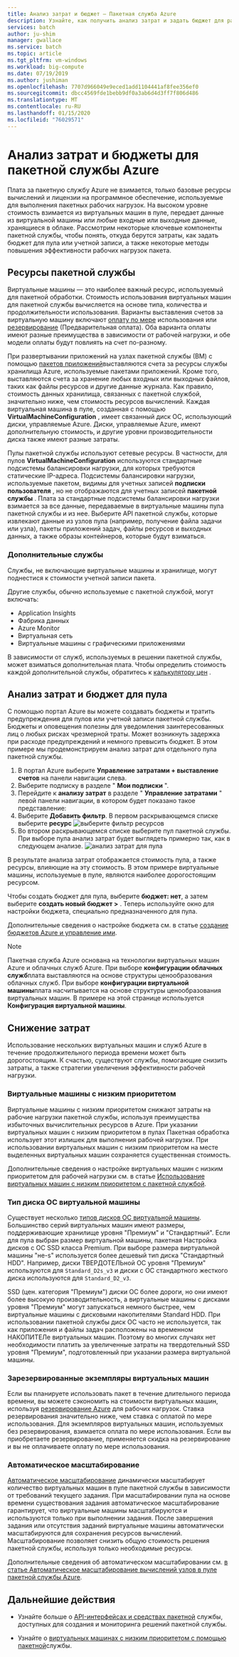 ```yaml
---
title: Анализ затрат и бюджет — Пакетная служба Azure
description: Узнайте, как получить анализ затрат и задать бюджет для рабочей нагрузки пакетной службы.
services: batch
author: ju-shim
manager: gwallace
ms.service: batch
ms.topic: article
ms.tgt_pltfrm: vm-windows
ms.workload: big-compute
ms.date: 07/19/2019
ms.author: jushiman
ms.openlocfilehash: 7707d966049e9eced1add1104441af8fee356ef0
ms.sourcegitcommit: dbcc4569fde1bebb9df0a3ab6d4d3ff7f806d486
ms.translationtype: MT
ms.contentlocale: ru-RU
ms.lasthandoff: 01/15/2020
ms.locfileid: "76029571"
---
```

# <a name="cost-analysis-and-budgets-for-azure-batch"></a>Анализ затрат и бюджеты для пакетной службы Azure

Плата за пакетную службу Azure не взимается, только базовые ресурсы вычислений и лицензии на программное обеспечение, используемые для выполнения пакетных рабочих нагрузок. На высоком уровне стоимость взимается из виртуальных машин в пуле, передает данные из виртуальной машины или любые входные или выходные данные, хранящиеся в облаке. Рассмотрим некоторые ключевые компоненты пакетной службы, чтобы понять, откуда берутся затраты, как задать бюджет для пула или учетной записи, а также некоторые методы повышения эффективности рабочих нагрузок пакета.

## <a name="batch-resources"></a>Ресурсы пакетной службы

Виртуальные машины — это наиболее важный ресурс, используемый для пакетной обработки. Стоимость использования виртуальных машин для пакетной службы вычисляется на основе типа, количества и продолжительности использования. Варианты выставления счетов за виртуальную машину включают [оплату по мере](https://azure.microsoft.com/offers/ms-azr-0003p/) использования или [резервирование](../cost-management-billing/reservations/save-compute-costs-reservations.md) (Предварительная оплата). Оба варианта оплаты имеют разные преимущества в зависимости от рабочей нагрузки, и обе модели оплаты будут повлиять на счет по-разному.

При развертывании приложений на узлах пакетной службы (ВМ) с помощью [пакетов приложений](batch-application-packages.md)выставляются счета за ресурсы службы хранилища Azure, используемые пакетами приложений. Кроме того, выставляются счета за хранение любых входных или выходных файлов, таких как файлы ресурсов и другие данные журнала. Как правило, стоимость данных хранилища, связанных с пакетной службой, значительно ниже, чем стоимость ресурсов вычислений. Каждая виртуальная машина в пуле, созданная с помощью **VirtualMachineConfiguration** , имеет связанный диск ОС, использующий диски, управляемые Azure. Диски, управляемые Azure, имеют дополнительную стоимость, и другие уровни производительности диска также имеют разные затраты.

Пулы пакетной службы используют сетевые ресурсы. В частности, для пулов **VirtualMachineConfiguration** используются стандартные подсистемы балансировки нагрузки, для которых требуются статические IP-адреса. Подсистемы балансировки нагрузки, используемые пакетом, видимы для учетных записей **подписки пользователя** , но не отображаются для учетных записей **пакетной службы** . Плата за стандартные подсистемы балансировки нагрузки взимается за все данные, передаваемые в виртуальные машины пула пакетной службы и из нее. Выберите API пакетной службы, которые извлекают данные из узлов пула (например, получение файла задачи или узла), пакеты приложений задач, файлы ресурсов и выходных данных, а также образы контейнеров, которые будут взиматься.

### <a name="additional-services"></a>Дополнительные службы

Службы, не включающие виртуальные машины и хранилище, могут поднестися к стоимости учетной записи пакета.

Другие службы, обычно используемые с пакетной службой, могут включать:

- Application Insights
- Фабрика данных
- Azure Monitor
- Виртуальная сеть
- Виртуальные машины с графическими приложениями

В зависимости от служб, используемых в решении пакетной службы, может взиматься дополнительная плата. Чтобы определить стоимость каждой дополнительной службы, обратитесь к [калькулятору цен](https://azure.microsoft.com/pricing/calculator/) .

## <a name="cost-analysis-and-budget-for-a-pool"></a>Анализ затрат и бюджет для пула

С помощью портал Azure вы можете создавать бюджеты и тратить предупреждения для пулов или учетной записи пакетной службы. Бюджеты и оповещения полезны для уведомления заинтересованных лиц о любых рисках чрезмерной траты. Может возникнуть задержка при расходе предупреждений и немного превысить бюджет. В этом примере мы продемонстрируем анализ затрат для отдельного пула пакетной службы.

1. В портал Azure выберите **Управление затратами + выставление счетов** на панели навигации слева.
1. Выберите подписку в разделе " **Мои подписки** ".
1. Перейдите к **анализу затрат** в разделе " **Управление затратами** " левой панели навигации, в котором будет показано такое представление:
1. Выберите **Добавить фильтр**. В первом раскрывающемся списке выберите **ресурс** ![выберите фильтр ресурсов](./media/batch-budget/resource-filter.png)
1. Во втором раскрывающемся списке выберите пул пакетной службы. При выборе пула анализ затрат будет выглядеть примерно так, как в следующем анализе.
    ![анализ затрат для пула](./media/batch-budget/pool-cost-analysis.png)

В результате анализа затрат отображается стоимость пула, а также ресурсы, влияющие на эту стоимость. В этом примере виртуальные машины, используемые в пуле, являются наиболее дорогостоящим ресурсом.

Чтобы создать бюджет для пула, выберите **бюджет: нет**, а затем выберите **создать новый бюджет >** . Теперь используйте окно для настройки бюджета, специально предназначенного для пула.

Дополнительные сведения о настройке бюджета см. в статье [создание бюджетов Azure и управление ими](../cost-management-billing/costs/tutorial-acm-create-budgets.md).

> [!NOTE]
> Пакетная служба Azure основана на технологии виртуальных машин Azure и облачных служб Azure. При выборе **конфигурации облачных служб**плата выставляются на основе структуры ценообразования облачных служб. При выборе **конфигурации виртуальной машины**плата насчитывается на основе структуры ценообразования виртуальных машин. В примере на этой странице используется **Конфигурация виртуальной машины**.

## <a name="minimize-cost"></a>Снижение затрат

Использование нескольких виртуальных машин и служб Azure в течение продолжительного периода времени может быть дорогостоящим. К счастью, существуют службы, помогающие снизить затраты, а также стратегии увеличения эффективности рабочей нагрузки.

### <a name="low-priority-virtual-machines"></a>Виртуальные машины с низким приоритетом

Виртуальные машины с низким приоритетом снижают затраты на рабочие нагрузки пакетной службы, используя преимущества избыточных вычислительных ресурсов в Azure. При указании виртуальных машин с низким приоритетом в пулах Пакетная обработка использует этот излишек для выполнения рабочей нагрузки. При использовании виртуальных машин с низким приоритетом на месте выделенных виртуальных машин сохраняется существенная стоимость.

Дополнительные сведения о настройке виртуальных машин с низким приоритетом для рабочей нагрузки см. в статье [Использование виртуальных машин с низким приоритетом с пакетной службой](batch-low-pri-vms.md).

### <a name="virtual-machine-os-disk-type"></a>Тип диска ОС виртуальной машины

Существует несколько [типов дисков ОС виртуальной машины](../virtual-machines/windows/disks-types.md). Большинство серий виртуальных машин имеют размеры, поддерживающие хранилище уровня "Премиум" и "Стандартный". Если для пула выбран размер виртуальной машины, пакетная Настройка дисков с ОС SSD класса Premium. При выборе размера виртуальной машины "не-s" используется более дешевый тип диска "Стандартный HDD". Например, диски ТВЕРДОТЕЛЬной ОС уровня "Премиум" используются для `Standard_D2s_v3` и диски с ОС стандартного жесткого диска используются для `Standard_D2_v3`.

SSD (цен. категория "Премиум") диски ОС более дороги, но они имеют более высокую производительность, а виртуальные машины с дисками уровня "Премиум" могут запускаться немного быстрее, чем виртуальные машины с дисковыми накопителями Standard HDD. При использовании пакетной службы диск ОС часто не используется, так как приложения и файлы задач расположены на временном НАКОПИТЕЛе виртуальных машин. Поэтому во многих случаях нет необходимости платить за увеличенные затраты на твердотельный SSD уровня "Премиум", подготовленный при указании размера виртуальной машины.

### <a name="reserved-virtual-machine-instances"></a>Зарезервированные экземпляры виртуальных машин

Если вы планируете использовать пакет в течение длительного периода времени, вы можете сэкономить на стоимости виртуальных машин, используя [резервирование Azure](../cost-management-billing/reservations/save-compute-costs-reservations.md) для рабочих нагрузок. Ставка резервирования значительно ниже, чем ставка с оплатой по мере использования. Для экземпляров виртуальных машин, используемых без резервирования, взимается оплата по мере использования. Если вы приобретаете резервирование, применяется скидка на резервирование и вы не оплачиваете оплату по мере использования.

### <a name="automatic-scaling"></a>Автоматическое масштабирование

[Автоматическое масштабирование](batch-automatic-scaling.md) динамически масштабирует количество виртуальных машин в пуле пакетной службы в зависимости от требований текущего задания. При масштабировании пула на основе времени существования задания автоматическое масштабирование гарантирует, что виртуальные машины масштабируются и используются только при выполнении задания. После завершения задания или отсутствия заданий виртуальные машины автоматически масштабируются для сохранения ресурсов вычислений. Масштабирование позволяет снизить общую стоимость решения пакетной службы, используя только необходимые ресурсы.

Дополнительные сведения об автоматическом масштабировании см. [в статье Автоматическое масштабирование вычислений узлов в пуле пакетной службы Azure](batch-automatic-scaling.md).

## <a name="next-steps"></a>Дальнейшие действия

- Узнайте больше о [API-интерфейсах и средствах пакетной](batch-apis-tools.md) службы, доступных для создания и мониторинга решений пакетной службы.  

- Узнайте о [виртуальных машинах с низким приоритетом с помощью пакетной](batch-low-pri-vms.md)службы.
